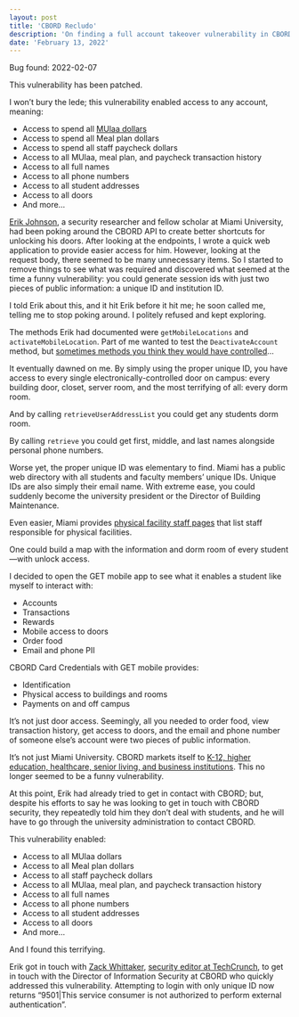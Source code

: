 ```yaml
---
layout: post
title: 'CBORD Recludo'
description: 'On finding a full account takeover vulnerability in CBORD.'
date: 'February 13, 2022'
---
```


Bug found: 2022-02-07

This vulnerability has been patched.

I won’t bury the lede; this vulnerability enabled access to any account, meaning:
* Access to spend all [MUlaa dollars](https://www.miamioh.edu/campus-services/home/miami-ids/mulaa/index.html)
* Access to spend all Meal plan dollars
* Access to spend all staff paycheck dollars
* Access to all MUlaa, meal plan, and paycheck transaction history
* Access to all full names
* Access to all phone numbers
* Access to all student addresses
* Access to all doors
* And more…

[Erik Johnson](https://twitter.com/ejohnson99), a security researcher and fellow scholar at Miami University, had been poking around the CBORD API to create better shortcuts for unlocking his doors. After looking at the endpoints, I wrote a quick web application to provide easier access for him. However, looking at the request body, there seemed to be many unnecessary items. So I started to remove things to see what was required and discovered what seemed at the time a funny vulnerability: you could generate session ids with just two pieces of public information: a unique ID and institution ID.

I told Erik about this, and it hit Erik before it hit me; he soon called me, telling me to stop poking around. I politely refused and kept exploring.

The methods Erik had documented were `getMobileLocations` and `activateMobileLocation`. Part of me wanted to test the `DeactivateAccount` method, but [sometimes methods you think they would have controlled](https://labs.detectify.com/2021/09/13/hacking-cloudkit-how-i-accidentally-deleted-your-apple-shortcuts/)…

It eventually dawned on me. By simply using the proper unique ID, you have access to every single electronically-controlled door on campus: every building door, closet, server room, and the most terrifying of all: every dorm room.

And by calling `retrieveUserAddressList` you could get any students dorm room.

By calling `retrieve` you could get first, middle, and last names alongside personal phone numbers.

Worse yet, the proper unique ID was elementary to find. Miami has a public web directory with all students and faculty members’ unique IDs. Unique IDs are also simply their email name. With extreme ease, you could suddenly become the university president or the Director of Building Maintenance.

Even easier, Miami provides [physical facility staff pages](https://www.miamioh.edu/pfd/about/staff/index.html) that list staff responsible for physical facilities.

One could build a map with the information and dorm room of every student—with unlock access.

I decided to open the GET mobile app to see what it enables a student like myself to interact with:
* Accounts
* Transactions
* Rewards
* Mobile access to doors
* Order food
* Email and phone PII

CBORD Card Credentials with GET mobile provides:
* Identification
* Physical access to buildings and rooms
* Payments on and off campus

It’s not just door access. Seemingly, all you needed to order food, view transaction history, get access to doors, and the email and phone number of someone else’s account were two pieces of public information.

It’s not just Miami University. CBORD markets itself to [K-12, higher education, healthcare, senior living, and business institutions](https://www.cbord.com/solutions/card-credentials). This no longer seemed to be a funny vulnerability.

At this point, Erik had already tried to get in contact with CBORD; but, despite his efforts to say he was looking to get in touch with CBORD security, they repeatedly told him they don’t deal with students, and he will have to go through the university administration to contact CBORD.

This vulnerability enabled:
* Access to all MUlaa dollars
* Access to all Meal plan dollars
* Access to all staff paycheck dollars
* Access to all MUlaa, meal plan, and paycheck transaction history
* Access to all full names
* Access to all phone numbers
* Access to all student addresses
* Access to all doors
* And more…

And I found this terrifying.

Erik got in touch with [Zack Whittaker](https://twitter.com/zackwhittaker), [security editor at TechCrunch](https://techcrunch.com/author/zack-whittaker/), to get in touch with the Director of Information Security at CBORD who quickly addressed this vulnerability. Attempting to login with only unique ID now returns “9501\|This service consumer is not authorized to perform external authentication”.

